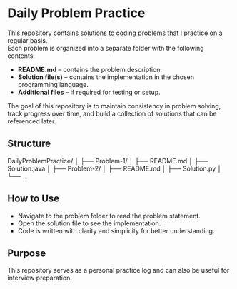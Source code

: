 # Daily Problem Practice

This repository contains solutions to coding problems that I practice on a regular basis.  
Each problem is organized into a separate folder with the following contents:

- **README.md** – contains the problem description.  
- **Solution file(s)** – contains the implementation in the chosen programming language.  
- **Additional files** – if required for testing or setup.  

The goal of this repository is to maintain consistency in problem solving, track progress over time, and build a collection of solutions that can be referenced later.  

## Structure
DailyProblemPractice/
│
├── Problem-1/
│ ├── README.md
│ ├── Solution.java
│
├── Problem-2/
│ ├── README.md
│ ├── Solution.py
│
└── ...


## How to Use
- Navigate to the problem folder to read the problem statement.  
- Open the solution file to see the implementation.  
- Code is written with clarity and simplicity for better understanding.  

## Purpose
This repository serves as a personal practice log and can also be useful for interview preparation.
